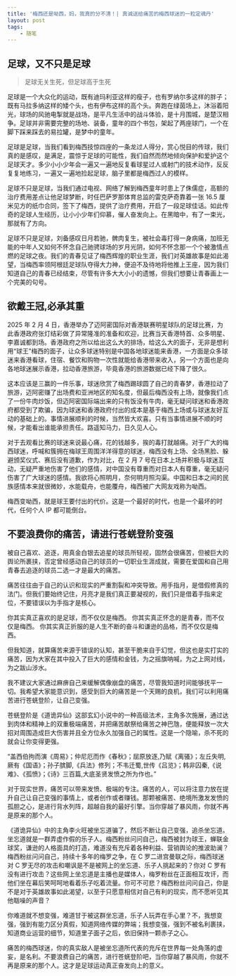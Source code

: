 ```yaml
---
title: '梅西还是呦西，妈，我真的分不清！| 真诚送给痛苦的梅西球迷的一粒定魂丹'
layout: post
tags:
    - 随笔
---
```




## 足球，又不只是足球

> 足球无关生死，但足球高于生死

足球是一个大众化的运动，既有迪玛利亚这样的瘦子，也有罗纳尔多这样的胖子；既有马拉多纳这样的矮个头，也有伊布这样的高个头。奔跑在绿茵场上，沐浴着阳光，球场的风驰电掣就是战场，是平凡生活中的战斗体验，是十月围城，是楚汉相争。足球并非需要完整的场地、装备，童年的四个书包，架起了两座球门，一个在脚下踩来踩去的易拉罐，是梦中的童年。

足球是足球，当我们看到梅西技惊四座的一条龙过人得分，赏心悦目的传球，我们真的是感叹，是满足，震惊于足球的可能性，我们自然而然地倾向保护和爱护这个足球天才。多少小小少年会一遍又一遍地反复看球星过人或射门的技术动作，反反复复地练习，一遍又一遍地捡起足球，脑子里都是梅西过人的模样。

足球不只是足球，当我们通过电视、网络了解到梅西童年时患上了侏儒症，高额的治疗费用差点让他足球梦断，时任巴萨罗那体育总监的雷克萨奇靠着一张 16.5 厘米见方的纸巾合同，签下了梅西，提供了治疗费用，开启了一段足球佳话。如此传奇的足球人生经历，让小小少年们仰慕，催人奋发向上。在黑暗中，有了一束光，那就有了方向。

足球不只是足球，刘备感叹日月若驰，髀肉复生，被社会毒打得一身病痛，加班无能的中年人又如何不怀念自己驰骋球场的岁月光阴，如何不怀念那一个个被激情点燃的足球之夜。我们的青春见证了梅西辉煌的职业生涯，我们对英雄故事是如此渴望，当梅西率领阿根廷足球队夺得大力神，便迫不及待地将他推上王座，因为我们知道自己的青春已经结束，尽管有许多大大小小的遗憾，但我们想要让青春画上一个完美的句号。

## 欲戴王冠,必承其重

2025 年 2 月 4 日，香港举办了迈阿密国际对香港联赛明星球队的足球比赛，为此香港政府张灯结彩做了异常隆准的准备和欢迎，比赛当天香港特首、众多明星、李嘉诚都到场。香港政府之所以给出这么大的排场，给这么大的面子，无非是想利用“球王”梅西的面子，让众多球迷特别是中国各地球迷能来香港，一方面是众多球迷来香港看球，住宿、餐饮和购物一次性就能给香港带来收入，另一个方面也是向各地球迷展示香港，拉动香港旅游，毕竟香港的旅游数据已经下降了很久。

这本应该是三赢的一件乐事，球迷欣赏了梅西踢球圆了自己的青春梦，香港拉动了旅游，迈阿密赚了出场费和亚洲地区的知名度，但最后梅西没有上场，就像我们点了一份牛肉炒饭，但迈阿密国际端出来的只有饭没有牛肉，毫无疑问球迷和香港政府都受到了欺骗，因为球迷和香港政府付出的成本是基于梅西上场或与球迷友好互动的基础上的。事情进展顺利的时候，当然皆大欢喜。只有当事情进展不顺的时候，才能看出谁能承担责任。路遥知马力，日久见人心。

对于去观看比赛的球迷来说最心痛，花的钱越多，挨的毒打就越痛。对于广大的梅西球迷，呼喊和簇拥在梅球王周围洋洋得意的球迷，梅西没有上场、全场黑脸、躲避颁奖仪式、赛后没有道歉，作为对比，在 2 月 7 号在日本上场并积极与球迷互动，无疑严重地伤害了他们的感情，对中国没有尊重而对日本人有尊重，毫无疑问伤害了广大球迷的感情。我欲将心照明月，奈何明月照沟渠。中国和日本之间的民族感情本来就很微妙，水能载舟，也能覆舟，梅西被广大网友戏称为呦西。

梅西变呦西，就是球王要付出的代价。这是一个最好的时代，也是一个最坏的时代，任何个人 IP 都可能倒台。

## 不要浪费你的痛苦，请进行苍蜣登阶变强

被自己喜欢、追逐，用真金白银去追星的球员所轻视，固然会很痛苦，但被巨大的舆论所裹挟，否定曾经感动自己的球员的一切职业生涯成就，需要在爱国和自己用青春去追逐的球员二选一才是最大的痛苦。

痛苦往往由于自己的认识和现实的严重割裂和冲突导致。用手指月，是借假修真的法门。但我们要始终记住，月亮才是我们真正要凝视的，我们只是借着手指来定位，不要错误以为手指才是核心。

你其实真正喜欢的是足球，而不仅仅是梅西。
你其实真正怀念的是青春，而不仅仅是梅西。
你其实真正折服的是人生不断的奋斗和谦逊的品格，而不仅仅是梅西。

但我知道，就算痛苦来源于错误的认知，甚至干脆来自于幻觉，但这也是实打实的痛苦，因为大家在其中投入了巨大的感情和金钱，为之摇旗呐喊，为之上网对线，为之跋山涉水。

我不建议大家通过麻痹自己来缓解偶像崩盘的痛苦，尽管我知道时间能够抚平一切。我希望大家能意识到，感受到巨大的痛苦是一个天赐的良机，我们可以利用痛苦进行苍蜣登阶，让自己变强。

苍蜣登阶是《道诡异仙》这部玄幻小说中的一种高级法术，主角多次施展，通过达到肉体和精神上的双重极端痛苦，并把痛苦献祭给痛苦之神巴虺，便能释放一次大招对周围造成巨大伤害并且全方位永久加强自己的属性。这是一个隐喻，杀不死的就会让你变得更强。

“盖西伯拘而演《周易》；仲尼厄而作《春秋》；屈原放逐,乃赋《离骚》；左丘失明,厥有《国语》；孙子膑脚,《兵法》修列；不韦迁蜀,世传《吕览》；韩非囚秦,《说难》、《孤愤》；《诗》三百篇,大底圣贤发愤之所为作也。”

对于现实世界，痛苦可以带来发愤、极端的专注。痛苦的人，可以将注意力放在提升自己让自己变强的事情上，或者创作或者赚钱。那颗被痛苦、绝境所激发发愤的孤胆之心，是进行背水列阵，超越自我的最好引擎。当你穿越了暴风雨，你就不再是原来的那个人。

《道诡异仙》中的主角李火旺被坐忘道骗了，然后不断让自己变强，追杀坐忘道。坐忘道就是一群弄虚作假的乐子人。梅西粉丝问问自己，梅西被封为球王，蝉联金球奖，谦逊的人格面具的打造，难道没有充斥着各种利益、营销舆论的推波助澜？梅西粉丝问问自己，持续十多年的梅罗之争，在 C 罗二进宫曼联之际，梅西球迷对 C 罗无尽的攻击和嘲讽是不是被网上的坐忘道、乐子人挑起来的？你对 C 罗有没有进行攻击？这些网上坐忘道是主播也是媒体人，梅罗粉丝在正面相互攻讦，而他们坐在幕后笑呵呵地看着乐子吃着流量。你可不可悲？梅西粉丝问问自己，你是不是对于英雄故事如此渴望，以至于只愿意相信对自己有利的现实，而不愿听见其他聒噪的声音？

你难道就不想变强，难道甘于被这群坐忘道，乐子人玩弄在手心里？不，我想变强，强到有能力区分真假，知道网络传媒的弊端；我想变强，强到不被名利裹挟，知道商业运营的细节，知道里子面子之后，依旧保持一颗赤子之心。

痛苦的梅西球迷，你的真实敌人是被坐忘道所代表的充斥在世界每一处角落的虚妄，是名利。不要浪费自己的痛苦，进行苍蜣登阶吧，当你穿越了暴风雨，你就不再是原来的那个人。这才是足球运动真正奋发向上的意义。
